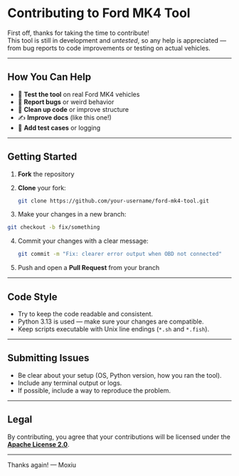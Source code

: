 # Contributing to Ford MK4 Tool

First off, thanks for taking the time to contribute!  
This tool is still in development and *untested*, so any help is appreciated — from bug reports to code improvements or testing on actual vehicles.

---

## How You Can Help

- 🚗 **Test the tool** on real Ford MK4 vehicles  
- 🐞 **Report bugs** or weird behavior  
- 🧼 **Clean up code** or improve structure  
- ✍️ **Improve docs** (like this one!)  
- 🧪 **Add test cases** or logging

---

## Getting Started

1. **Fork** the repository
2. **Clone** your fork:
   ```bash
   git clone https://github.com/your-username/ford-mk4-tool.git
    ```

3. Make your changes in a new branch:

  ```bash
  git checkout -b fix/something
  ```

4. Commit your changes with a clear message:

   ```bash
   git commit -m "Fix: clearer error output when OBD not connected"
   ```
5. Push and open a **Pull Request** from your branch

---

## Code Style

* Try to keep the code readable and consistent.
* Python 3.13 is used — make sure your changes are compatible.
* Keep scripts executable with Unix line endings (`*.sh` and `*.fish`).

---

## Submitting Issues

* Be clear about your setup (OS, Python version, how you ran the tool).
* Include any terminal output or logs.
* If possible, include a way to reproduce the problem.

---

## Legal

By contributing, you agree that your contributions will be licensed under the [**Apache License 2.0**](https://github.com/moxi-git/ford-mk4-tool/blob/main/LICENSE).

---

Thanks again!
— Moxiu
